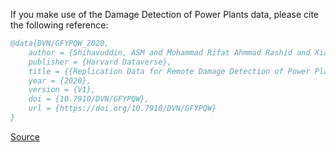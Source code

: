 If you make use of the Damage Detection of Power Plants data, please cite the following reference:

```bibtex
@data{DVN/GFYPQW_2020,
    author = {Shihavuddin, ASM and Mohammad Rifat Ahmmad Rashid and Xiao Chen and Md Hasan Maruf and Mohammad Asif UL Haq and Muhammad Abul Hasan and Ahmed Al Mansur},
    publisher = {Harvard Dataverse},
    title = {{Replication Data for Remote Damage Detection of Power Plants using Deep Learning based drone image analysis}},
    year = {2020},
    version = {V1},
    doi = {10.7910/DVN/GFYPQW},
    url = {https://doi.org/10.7910/DVN/GFYPQW}
}
```

[Source](https://dataverse.harvard.edu/dataset.xhtml?persistentId=doi:10.7910/DVN/GFYPQW)
